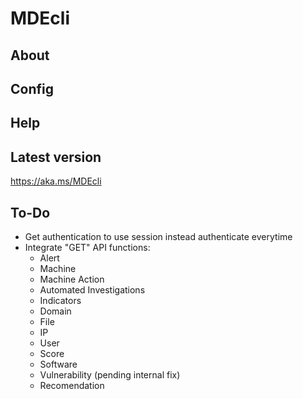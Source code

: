 # MDEcli

## About

## Config

## Help

## Latest version
https://aka.ms/MDEcli

## To-Do
- Get authentication to use session instead authenticate everytime
- Integrate "GET" API functions:
  - Alert
  - Machine
  - Machine Action
  - Automated Investigations
  - Indicators
  - Domain
  - File
  - IP
  - User
  - Score
  - Software
  - Vulnerability (pending internal fix)
  - Recomendation
